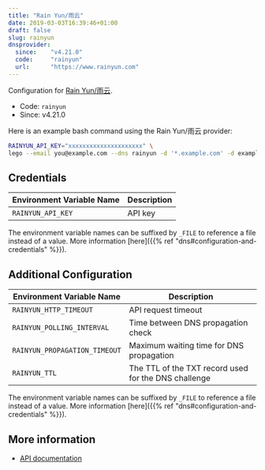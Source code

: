 ```yaml
---
title: "Rain Yun/雨云"
date: 2019-03-03T16:39:46+01:00
draft: false
slug: rainyun
dnsprovider:
  since:    "v4.21.0"
  code:     "rainyun"
  url:      "https://www.rainyun.com"
---
```


<!-- THIS DOCUMENTATION IS AUTO-GENERATED. PLEASE DO NOT EDIT. -->
<!-- providers/dns/rainyun/rainyun.toml -->
<!-- THIS DOCUMENTATION IS AUTO-GENERATED. PLEASE DO NOT EDIT. -->


Configuration for [Rain Yun/雨云](https://www.rainyun.com).


<!--more-->

- Code: `rainyun`
- Since: v4.21.0


Here is an example bash command using the Rain Yun/雨云 provider:

```bash
RAINYUN_API_KEY="xxxxxxxxxxxxxxxxxxxxx" \
lego --email you@example.com --dns rainyun -d '*.example.com' -d example.com run
```




## Credentials

| Environment Variable Name | Description |
|-----------------------|-------------|
| `RAINYUN_API_KEY` | API key |

The environment variable names can be suffixed by `_FILE` to reference a file instead of a value.
More information [here]({{% ref "dns#configuration-and-credentials" %}}).


## Additional Configuration

| Environment Variable Name | Description |
|--------------------------------|-------------|
| `RAINYUN_HTTP_TIMEOUT` | API request timeout |
| `RAINYUN_POLLING_INTERVAL` | Time between DNS propagation check |
| `RAINYUN_PROPAGATION_TIMEOUT` | Maximum waiting time for DNS propagation |
| `RAINYUN_TTL` | The TTL of the TXT record used for the DNS challenge |

The environment variable names can be suffixed by `_FILE` to reference a file instead of a value.
More information [here]({{% ref "dns#configuration-and-credentials" %}}).




## More information

- [API documentation](https://www.apifox.cn/apidoc/shared-a4595cc8-44c5-4678-a2a3-eed7738dab03/api-151416609)

<!-- THIS DOCUMENTATION IS AUTO-GENERATED. PLEASE DO NOT EDIT. -->
<!-- providers/dns/rainyun/rainyun.toml -->
<!-- THIS DOCUMENTATION IS AUTO-GENERATED. PLEASE DO NOT EDIT. -->
